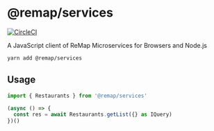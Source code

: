 # @remap/services

[![CircleCI](https://circleci.com/gh/remap-app/services-js.svg?style=svg&circle-token=776fd770b8b1148a5dbef89b1ad7d4ae399638d2)](https://circleci.com/gh/remap-app/services-js)

A JavaScript client of ReMap Microservices for Browsers and Node.js

```sh
yarn add @remap/services
```

## Usage

```typescript
import { Restaurants } from '@remap/services'

(async () => {
  const res = await Restaurants.getList({} as IQuery)
})()
```
